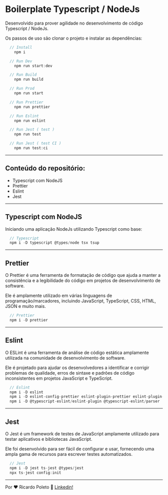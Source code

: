 <h1>
  Boilerplate Typescript / NodeJs
</h1>
<p>Desenvolvido para prover agilidade no desenvolvimento de código Typescript / NodeJs.</p>
<p>Os passos de uso são clonar o projeto e instalar as dependências:</p>

```javascript
  // Install
    npm i

  // Run Dev
    npm run start:dev

  // Run Build
    npm run build

  // Run Prod
    npm run start

  // Run Prettier
    npm run prettier

  // Run Eslint
    npm run eslint

  // Run Jest ( test )
    npm run test

  // Run Jest ( test CI )
    npm run test:ci
```

---

<h2>
  Conteúdo do repositório:
</h2>
<ul>
  <li>Typescript com NodeJS</li>
  <li>Prettier</li>
  <li>Eslint</li>
  <li>Jest</li>
</ul>

---

<h2>
  Typescript com NodeJS
</h2>
<p>Iniciando uma aplicação NodeJs utilizando Typescript como base:</p>

```javascript
  // Typescript
  npm i -D typescript @types/node tsx tsup
```

---

<h2>
  Prettier
</h2>
<p>
  O Prettier é uma ferramenta de formatação de código que ajuda a manter a consistência e a legibilidade do código em projetos de desenvolvimento de software. 
</p>

<p>
  Ele é amplamente utilizado em várias linguagens de programação/marcadores, incluindo JavaScript, TypeScript, CSS, HTML, JSON e muito mais.
</p>

```javascript
  // Prettier
  npm i -D prettier
```

---

<h2>
  Eslint
</h2>
<p>
O ESLint é uma ferramenta de análise de código estática amplamente utilizada na comunidade de desenvolvimento de software. 
</p>

<p>
Ele é projetado para ajudar os desenvolvedores a identificar e corrigir problemas de qualidade, erros de sintaxe e padrões de código inconsistentes em projetos JavaScript e TypeScript.
</p>

```javascript
  // Eslint
  npm i -D eslint
  npm i -D eslint-config-prettier eslint-plugin-prettier eslint-plugin-import
  npm i -D @typescript-eslint/eslint-plugin @typescript-eslint/parser
```

---

<h2>
  Jest
</h2>
<p>
O Jest é um framework de testes de JavaScript amplamente utilizado para testar aplicativos e bibliotecas JavaScript. 
</p>

<p>
Ele foi desenvolvido para ser fácil de configurar e usar, fornecendo uma ampla gama de recursos para escrever testes automatizados.
</p>

```javascript
  // Jest
  npm i -D jest ts-jest @types/jest
  npx ts-jest config:init
```

---

Por ♥ Ricardo Poleto 👋 [Linkedin!](https://www.linkedin.com/in/ricardo-poleto/)
